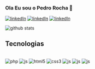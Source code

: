 ### Ola Eu sou o Pedro Rocha 👋

[![linkedIn](https://img.shields.io/badge/LinkedIn-0077B5?style=for-the-badge&logo=linkedin&logoColor=white)](https://br.linkedin.com/)
[![linkedIn](https://img.shields.io/badge/website-000000?style=for-the-badge&logo=About.me&logoColor=white)](https://br.linkedin.com/)
[![linkedIn](    https://img.shields.io/badge/Instagram-E4405F?style=for-the-badge&logo=instagram&logoColor=white)](https://br.linkedin.com/)

![github stats](https://github-readme-stats.vercel.app/api?username=DevHenrik09&show_icons=true&theme=dracula)

## Tecnologias 

<div style="display: inline_block"><br/>
<img align="center" alt="php" src="https://img.shields.io/badge/PHP-777BB4?style=for-the-badge&logo=php&logoColor=white">
<img align="center" alt="js" src="https://img.shields.io/badge/Laravel-FF2D20?style=for-the-badge&logo=laravel&logoColor=white">
<img align="center" alt="html5" src="https://img.shields.io/badge/HTML5-E34F26?style=for-the-badge&logo=html5&logoColor=white">
<img align="center" alt="css3" src="https://img.shields.io/badge/CSS3-1572B6?style=for-the-badge&logo=css3&logoColor=white">
<img align="center" alt="js" src="https://img.shields.io/badge/JavaScript-F7DF1E?style=for-the-badge&logo=javascript&logoColor=black">
<img align="center" alt="js" src="https://img.shields.io/badge/Python-3776AB?style=for-the-badge&logo=python&logoColor=white">
<img align="center" alt="js" src="https://img.shields.io/badge/Django-092E20?style=for-the-badge&logo=django&logoColor=white">
</div>
